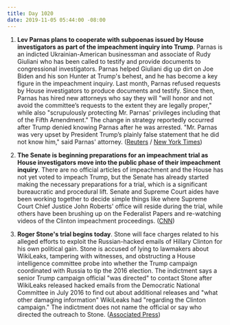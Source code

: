 ```yaml
---
title: Day 1020
date: 2019-11-05 05:44:00 -08:00
---
```


1. **Lev Parnas plans to cooperate with subpoenas issued by House investigators as part of the impeachment inquiry into Trump**. Parnas is an indicted Ukrainian-American businessman and associate of Rudy Giuliani who has been called to testify and provide documents to congressional investigators. Parnas helped Giuliani dig up dirt on Joe Biden and his son Hunter at Trump's behest, and he has become a key figure in the impeachment inquiry. Last month, Parnas refused requests by House investigators to produce documents and testify. Since then, Parnas has hired new attorneys who say they will "will honor and not avoid the committee’s requests to the extent they are legally proper," while also "scrupulously protecting Mr. Parnas' privileges including that of the Fifth Amendment." The change in strategy reportedly  occurred after Trump denied knowing Parnas after he was arrested. "Mr. Parnas was very upset by President Trump’s plainly false statement that he did not know him," said Parnas' attorney. ([Reuters](https://www.reuters.com/article/us-usa-trump-impeachment-parnas-exclusiv-idUSKBN1XE297) / [New York Times](https://www.nytimes.com/2019/11/04/nyregion/lev-parnas-giuliani-associate.html))

2. **The Senate is beginning preparations for an impeachment trial as House investigators move into the public phase of their impeachment inquiry**. There are no official articles of impeachment and the House has not yet voted to impeach Trump, but the Senate has already started making the necessary preparations for a trial, which is a significant bureaucratic and procedural lift. Senate and Supreme Court aides have been working together to decide simple things like where Supreme Court Chief Justice John Roberts' office will reside during the trial, while others have been brushing up on the Federalist Papers and re-watching videos of the Clinton impeachment proceedings. ([CNN](https://www.cnn.com/2019/11/04/politics/senate-preparations-for-impeachment-trial/index.html))

3. **Roger Stone's trial begins today**. Stone will face charges related to his alleged efforts to exploit the Russian-hacked emails of Hillary Clinton for his own political gain. Stone is accused of lying to lawmakers about WikiLeaks, tampering with witnesses, and obstructing a House intelligence committee probe into whether the Trump campaign coordinated with Russia to tip the 2016 election. The indictment says a senior Trump campaign official "was directed" to contact Stone after WikiLeaks released hacked emails from the Democratic National Committee in July 2016 to find out about additional releases and "what other damaging information" WikiLeaks had "regarding the Clinton campaign." The indictment does not name the official or say who directed the outreach to Stone. ([Associated Press](https://apnews.com/bf3e43dc56f244bda7dd6c4308d38e1d))